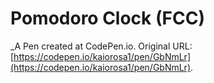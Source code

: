 # Pomodoro Clock (FCC)
 _A Pen created at CodePen.io. Original URL: [https://codepen.io/kaiorosa1/pen/GbNmLr](https://codepen.io/kaiorosa1/pen/GbNmLr).

 